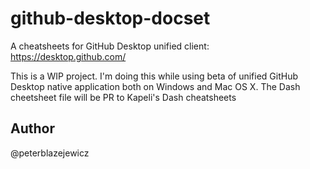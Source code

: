 # github-desktop-docset
A cheatsheets for GitHub Desktop unified client: https://desktop.github.com/

This is a WIP project. I'm doing this while using beta of unified GitHub Desktop native application both on Windows and Mac OS X. The Dash cheetsheet file will be PR to Kapeli's Dash cheatsheets

## Author
@peterblazejewicz
